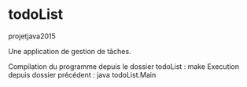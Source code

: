 # todoList
projetjava2015

Une application de gestion de tâches.

Compilation du programme depuis le dossier todoList : make
Execution depuis dossier précédent : java todoList.Main
